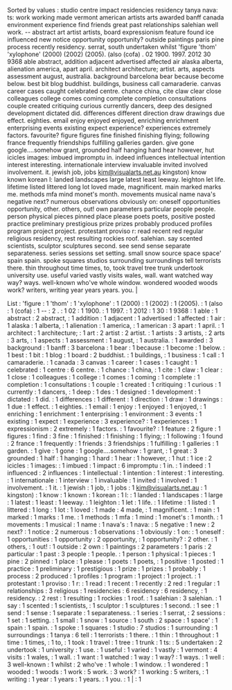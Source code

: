 Sorted by values :
studio centre impact residencies residency tanya nava: ts: work working made vermont american artists arts awarded banff canada environment experience find friends great past relationships salehian well work. -- abstract art artist artists, board expressionism feature found ice influenced new notice opportunity opportunity? outside paintings paris pine process recently residency. serrat, south undertaken whilst 'figure 'thom' 'xylophone' (2000) (2002) (2005). (also (cofa) . 02 1900. 1997. 2012 30 9368 able abstract, addition adjacent advertised affected air alaska alberta, alienation america, apart april. architect architecture; artist. arts, aspects assessment august, australia. background barcelona bear because become below. best bit blog buddhist. buildings, business call camaraderie. canvas career cases caught celebrated centre. chance china, cite claw clear close colleagues college comes coming complete completion consultations couple created critiquing curious currently dancers, deep des designed development dictated did. differences different direction draw drawings due effect. eighties. email enjoy enjoyed enjoyed, enriching enrichment enterprising events existing expect experience? experiences extremely factors. favourite? figure figures fine finished finishing flying; following france frequently friendships fulfilling galleries garden. give gone google....somehow grant, grounded half hanging hard hear however, hut icicles images: imbued impromptu in. indeed influences intellectual intention interest interesting. internationale interview invaluable invited involved involvement. it. jewish job, jobs kim@visualarts.net.au kingston) know known korean l: landed landscapes large latest least leeway. leighton let life. lifetime listed littered long lot loved made, magnificent. main marked marks me. methods mfa mind monet's month. movements musical name nava's negative next? numerous observations obviously on: oneself opportunities opportunity, other. others, out! own parameters particular people people. person physical pieces pinned place please poets poets, positive posted practice preliminary prestigious prize prizes probably produced profiles program project project. protestant proviso r: read recent red regular religious residency, rest resulting rockies roof. salehian. say scented scientists, sculptor sculptures second. see send sense separate separateness. series sessions set setting. small snow source space space' spain spain. spoke squares studios surrounding surroundings tell terrorists there. thin throughout time times, to, took travel tree trunk undertook university use. useful varied vastly visits wales, wall. want watched way way? ways. well-known who've whole window. wondered wooded woods work? writers, writing year years years. you. | 

List :
'figure : 1
'thom' : 1
'xylophone' : 1
(2000) : 1
(2002) : 1
(2005). : 1
(also : 1
(cofa) : 1
-- : 2
. : 1
02 : 1
1900. : 1
1997. : 1
2012 : 1
30 : 1
9368 : 1
able : 1
abstract : 2
abstract, : 1
addition : 1
adjacent : 1
advertised : 1
affected : 1
air : 1
alaska : 1
alberta, : 1
alienation : 1
america, : 1
american : 3
apart : 1
april. : 1
architect : 1
architecture; : 1
art : 2
artist : 2
artist. : 1
artists : 3
artists, : 2
arts : 3
arts, : 1
aspects : 1
assessment : 1
august, : 1
australia. : 1
awarded : 3
background : 1
banff : 3
barcelona : 1
bear : 1
because : 1
become : 1
below. : 1
best : 1
bit : 1
blog : 1
board : 2
buddhist. : 1
buildings, : 1
business : 1
call : 1
camaraderie. : 1
canada : 3
canvas : 1
career : 1
cases : 1
caught : 1
celebrated : 1
centre : 6
centre. : 1
chance : 1
china, : 1
cite : 1
claw : 1
clear : 1
close : 1
colleagues : 1
college : 1
comes : 1
coming : 1
complete : 1
completion : 1
consultations : 1
couple : 1
created : 1
critiquing : 1
curious : 1
currently : 1
dancers, : 1
deep : 1
des : 1
designed : 1
development : 1
dictated : 1
did. : 1
differences : 1
different : 1
direction : 1
draw : 1
drawings : 1
due : 1
effect. : 1
eighties. : 1
email : 1
enjoy : 1
enjoyed : 1
enjoyed, : 1
enriching : 1
enrichment : 1
enterprising : 1
environment : 3
events : 1
existing : 1
expect : 1
experience : 3
experience? : 1
experiences : 1
expressionism : 2
extremely : 1
factors. : 1
favourite? : 1
feature : 2
figure : 1
figures : 1
find : 3
fine : 1
finished : 1
finishing : 1
flying; : 1
following : 1
found : 2
france : 1
frequently : 1
friends : 3
friendships : 1
fulfilling : 1
galleries : 1
garden. : 1
give : 1
gone : 1
google....somehow : 1
grant, : 1
great : 3
grounded : 1
half : 1
hanging : 1
hard : 1
hear : 1
however, : 1
hut : 1
ice : 2
icicles : 1
images: : 1
imbued : 1
impact : 6
impromptu : 1
in. : 1
indeed : 1
influenced : 2
influences : 1
intellectual : 1
intention : 1
interest : 1
interesting. : 1
internationale : 1
interview : 1
invaluable : 1
invited : 1
involved : 1
involvement. : 1
it. : 1
jewish : 1
job, : 1
jobs : 1
kim@visualarts.net.au : 1
kingston) : 1
know : 1
known : 1
korean : 1
l: : 1
landed : 1
landscapes : 1
large : 1
latest : 1
least : 1
leeway. : 1
leighton : 1
let : 1
life. : 1
lifetime : 1
listed : 1
littered : 1
long : 1
lot : 1
loved : 1
made : 4
made, : 1
magnificent. : 1
main : 1
marked : 1
marks : 1
me. : 1
methods : 1
mfa : 1
mind : 1
monet's : 1
month. : 1
movements : 1
musical : 1
name : 1
nava's : 1
nava: : 5
negative : 1
new : 2
next? : 1
notice : 2
numerous : 1
observations : 1
obviously : 1
on: : 1
oneself : 1
opportunities : 1
opportunity : 2
opportunity, : 1
opportunity? : 2
other. : 1
others, : 1
out! : 1
outside : 2
own : 1
paintings : 2
parameters : 1
paris : 2
particular : 1
past : 3
people : 1
people. : 1
person : 1
physical : 1
pieces : 1
pine : 2
pinned : 1
place : 1
please : 1
poets : 1
poets, : 1
positive : 1
posted : 1
practice : 1
preliminary : 1
prestigious : 1
prize : 1
prizes : 1
probably : 1
process : 2
produced : 1
profiles : 1
program : 1
project : 1
project. : 1
protestant : 1
proviso : 1
r: : 1
read : 1
recent : 1
recently : 2
red : 1
regular : 1
relationships : 3
religious : 1
residencies : 6
residency : 6
residency, : 1
residency. : 2
rest : 1
resulting : 1
rockies : 1
roof. : 1
salehian : 3
salehian. : 1
say : 1
scented : 1
scientists, : 1
sculptor : 1
sculptures : 1
second. : 1
see : 1
send : 1
sense : 1
separate : 1
separateness. : 1
series : 1
serrat, : 2
sessions : 1
set : 1
setting. : 1
small : 1
snow : 1
source : 1
south : 2
space : 1
space' : 1
spain : 1
spain. : 1
spoke : 1
squares : 1
studio : 7
studios : 1
surrounding : 1
surroundings : 1
tanya : 6
tell : 1
terrorists : 1
there. : 1
thin : 1
throughout : 1
time : 1
times, : 1
to, : 1
took : 1
travel : 1
tree : 1
trunk : 1
ts: : 5
undertaken : 2
undertook : 1
university : 1
use. : 1
useful : 1
varied : 1
vastly : 1
vermont : 4
visits : 1
wales, : 1
wall. : 1
want : 1
watched : 1
way : 1
way? : 1
ways. : 1
well : 3
well-known : 1
whilst : 2
who've : 1
whole : 1
window. : 1
wondered : 1
wooded : 1
woods : 1
work : 5
work. : 3
work? : 1
working : 5
writers, : 1
writing : 1
year : 1
years : 1
years. : 1
you. : 1
| : 1

